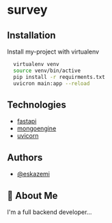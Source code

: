 # survey
## Installation

Install my-project with virtualenv

```bash
  virtualenv venv
  source venv/bin/active
  pip install -r requirments.txt
  uvicron main:app --reload
```
    
## Technologies

 - [fastapi](https://fastapi.tiangolo.com/)
 - [mongoengine](http://mongoengine.org/)
 - [uvicorn](https://www.uvicorn.org)


## Authors

- [@eskazemi](https://www.github.com/eskazemi)


## 🚀 About Me
I'm a full backend developer...

